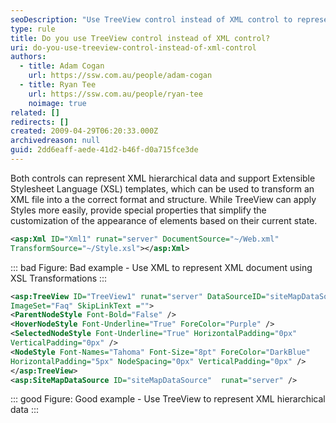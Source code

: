 ```yaml
---
seoDescription: "Use TreeView control instead of XML control to represent hierarchical data and simplify customization with special properties."
type: rule
title: Do you use TreeView control instead of XML control?
uri: do-you-use-treeview-control-instead-of-xml-control
authors:
  - title: Adam Cogan
    url: https://ssw.com.au/people/adam-cogan
  - title: Ryan Tee
    url: https://ssw.com.au/people/ryan-tee
    noimage: true
related: []
redirects: []
created: 2009-04-29T06:20:33.000Z
archivedreason: null
guid: 2dd6eaff-aede-41d2-b46f-d0a715fce3de
---
```


Both controls can represent XML hierarchical data and support Extensible Stylesheet Language (XSL) templates, which can be used to transform an XML file into a the correct format and structure. While TreeView can apply Styles more easily, provide special properties that simplify the customization of the appearance of elements based on their current state. 

<!--endintro-->

```xml
<asp:Xml ID="Xml1" runat="server" DocumentSource="~/Web.xml"
TransformSource="~/Style.xsl"></asp:Xml>
```
::: bad
Figure: Bad example - Use XML to represent XML document using XSL Transformations
:::

```xml
<asp:TreeView ID="TreeView1" runat="server" DataSourceID="siteMapDataSource"
ImageSet="Faq" SkipLinkText =""> 
<ParentNodeStyle Font-Bold="False" /> 
<HoverNodeStyle Font-Underline="True" ForeColor="Purple" />   
<SelectedNodeStyle Font-Underline="True" HorizontalPadding="0px"
VerticalPadding="0px" /> 
<NodeStyle Font-Names="Tahoma" Font-Size="8pt" ForeColor="DarkBlue"
HorizontalPadding="5px" NodeSpacing="0px" VerticalPadding="0px" />
</asp:TreeView>
<asp:SiteMapDataSource ID="siteMapDataSource"  runat="server" />
```
::: good
Figure: Good example - Use TreeView to represent XML hierarchical data
:::
